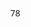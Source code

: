 78<!DOCTYPE html>
<html lang="ar" dir="rtl">
<head>
    <meta charset="UTF-8">
    <meta name="viewport" content="width=device-width, initial-scale=1.0">
    <title>مي فور الكترومكنيكال | خدمات مكيفات الهواء</title>
    <link rel="stylesheet" href="https://cdnjs.cloudflare.com/ajax/libs/font-awesome/6.4.0/css/all.min.css">
    <style>
        * {
            margin: 0;
            padding: 0;
            box-sizing: border-box;
            font-family: 'Segoe UI', Tahoma, Geneva, Verdana, sans-serif;
        }
        
        body {
            background-color: #f0f9ff;
            color: #333;
            overflow-x: hidden;
        }
        
        /* الشريط العلوي */
        .top-bar {
            background: linear-gradient(90deg, #003366, #0066cc);
            color: white;
            padding: 10px 0;
            text-align: center;
            font-size: 0.9rem;
            box-shadow: 0 2px 10px rgba(0,0,0,0.1);
        }
        
        /* شريط التنقل */
        .navbar {
            display: flex;
            justify-content: space-between;
            align-items: center;
            padding: 15px 5%;
            background-color: white;
            box-shadow: 0 2px 15px rgba(0,0,0,0.1);
            position: sticky;
            top: 0;
            z-index: 1000;
        }
        
        .logo {
            display: flex;
            align-items: center;
        }
        
        .logo img {
            height: 50px;
            margin-left: 10px;
        }
        
        .logo h1 {
            font-size: 1.6rem;
            color: #0066cc;
        }
        
        .nav-links {
            display: flex;
            list-style: none;
        }
        
        .nav-links li {
            margin: 0 15px;
        }
        
        .nav-links a {
            text-decoration: none;
            color: #003366;
            font-weight: 600;
            font-size: 1.1rem;
            transition: color 0.3s;
            position: relative;
        }
        
        .nav-links a:hover {
            color: #00a8ff;
        }
        
        .nav-links a::after {
            content: '';
            position: absolute;
            width: 0;
            height: 2px;
            bottom: -5px;
            left: 0;
            background-color: #00a8ff;
            transition: width 0.3s;
        }
        
        .nav-links a:hover::after {
            width: 100%;
        }
        
        .contact-btn {
            background: linear-gradient(90deg, #00a8ff, #0066cc);
            color: white;
            border: none;
            padding: 10px 25px;
            border-radius: 30px;
            font-weight: bold;
            cursor: pointer;
            transition: transform 0.3s, box-shadow 0.3s;
            font-size: 1rem;
        }
        
        .contact-btn:hover {
            transform: translateY(-3px);
            box-shadow: 0 5px 15px rgba(0, 104, 255, 0.4);
        }
        
        /* قسم الهيرو */
        .hero {
            background: linear-gradient(rgba(0, 60, 120, 0.8), rgba(0, 100, 200, 0.8)), url('https://images.unsplash.com/photo-1631146711666-7d6e6c1f0a8b?ixlib=rb-4.0.3&ixid=M3wxMjA3fDB8MHxwaG90by1wYWdlfHx8fGVufDB8fHx8fA%3D%3D&auto=format&fit=crop&w=1920&q=80');
            background-size: cover;
            background-position: center;
            height: 80vh;
            display: flex;
            align-items: center;
            justify-content: center;
            text-align: center;
            color: white;
            padding: 0 20px;
            position: relative;
            overflow: hidden;
        }
        
        .hero-content {
            max-width: 900px;
            z-index: 2;
        }
        
        .hero h2 {
            font-size: 3.5rem;
            margin-bottom: 20px;
            text-shadow: 0 2px 10px rgba(0,0,0,0.3);
            animation: fadeInDown 1s ease;
        }
        
        .hero p {
            font-size: 1.4rem;
            margin-bottom: 30px;
            animation: fadeInUp 1s ease;
        }
        
        .hero-btns {
            display: flex;
            justify-content: center;
            gap: 20px;
            animation: fadeIn 1.5s ease;
        }
        
        .service-btn {
            background: transparent;
            border: 2px solid white;
            color: white;
            padding: 12px 30px;
            border-radius: 30px;
            font-size: 1.1rem;
            font-weight: bold;
            cursor: pointer;
            transition: all 0.3s;
        }
        
        .service-btn:hover {
            background-color: white;
            color: #0066cc;
        }
        
        @keyframes fadeInDown {
            from {
                opacity: 0;
                transform: translateY(-50px);
            }
            to {
                opacity: 1;
                transform: translateY(0);
            }
        }
        
        @keyframes fadeInUp {
            from {
                opacity: 0;
                transform: translateY(50px);
            }
            to {
                opacity: 1;
                transform: translateY(0);
            }
        }
        
        @keyframes fadeIn {
            from {
                opacity: 0;
            }
            to {
                opacity: 1;
            }
        }
        
        /* قسم الخدمات */
        .services {
            padding: 80px 5%;
            background-color: white;
        }
        
        .section-title {
            text-align: center;
            margin-bottom: 60px;
        }
        
        .section-title h2 {
            font-size: 2.5rem;
            color: #003366;
            position: relative;
            display: inline-block;
            padding-bottom: 15px;
        }
        
        .section-title h2::after {
            content: '';
            position: absolute;
            bottom: 0;
            left: 50%;
            transform: translateX(-50%);
            width: 100px;
            height: 4px;
            background: linear-gradient(90deg, #00a8ff, #0066cc);
            border-radius: 2px;
        }
        
        .services-grid {
            display: grid;
            grid-template-columns: repeat(auto-fit, minmax(300px, 1fr));
            gap: 30px;
        }
        
        .service-card {
            background: #f9f9f9;
            border-radius: 15px;
            overflow: hidden;
            box-shadow: 0 10px 20px rgba(0,0,0,0.05);
            transition: transform 0.4s, box-shadow 0.4s;
            position: relative;
        }
        
        .service-card:hover {
            transform: translateY(-10px);
            box-shadow: 0 15px 30px rgba(0, 104, 255, 0.2);
        }
        
        .service-icon {
            height: 200px;
            background: linear-gradient(135deg, #00a8ff, #0066cc);
            display: flex;
            align-items: center;
            justify-content: center;
            font-size: 5rem;
            color: white;
        }
        
        .service-content {
            padding: 25px;
        }
        
        .service-content h3 {
            font-size: 1.8rem;
            color: #003366;
            margin-bottom: 15px;
        }
        
        .service-content p {
            color: #555;
            line-height: 1.8;
            margin-bottom: 20px;
        }
        
        .service-list {
            list-style: none;
            margin-bottom: 20px;
        }
        
        .service-list li {
            padding: 8px 0;
            border-bottom: 1px dashed #ddd;
            display: flex;
            align-items: center;
        }
        
        .service-list li i {
            color: #00a8ff;
            margin-left: 10px;
        }
        
        /* قسم عن الشركة */
        .about {
            padding: 80px 5%;
            background: linear-gradient(135deg, #e6f4ff, #f0f9ff);
            display: flex;
            align-items: center;
            flex-wrap: wrap;
        }
        
        .about-image {
            flex: 1;
            min-width: 300px;
            height: 500px;
            background: url('https://images.unsplash.com/photo-1581092580497-e0d23cbdf1dc?ixlib=rb-4.0.3&ixid=M3wxMjA3fDB8MHxwaG90by1wYWdlfHx8fGVufDB8fHx8fA%3D%3D&auto=format&fit=crop&w=800&q=80') center/cover;
            border-radius: 15px;
            box-shadow: 0 15px 30px rgba(0,0,0,0.1);
        }
        
        .about-content {
            flex: 1;
            min-width: 300px;
            padding: 0 50px;
        }
        
        .about-content h2 {
            font-size: 2.5rem;
            color: #003366;
            margin-bottom: 25px;
        }
        
        .about-content p {
            font-size: 1.1rem;
            line-height: 1.8;
            color: #444;
            margin-bottom: 20px;
        }
        
        .stats {
            display: grid;
            grid-template-columns: repeat(2, 1fr);
            gap: 20px;
            margin-top: 40px;
        }
        
        .stat-box {
            background: white;
            padding: 25px;
            border-radius: 10px;
            box-shadow: 0 5px 15px rgba(0,0,0,0.05);
            text-align: center;
            transition: transform 0.3s;
        }
        
        .stat-box:hover {
            transform: translateY(-5px);
        }
        
        .stat-box i {
            font-size: 2.5rem;
            color: #00a8ff;
            margin-bottom: 15px;
        }
        
        .stat-box h3 {
            font-size: 2.5rem;
            color: #0066cc;
            margin-bottom: 10px;
        }
        
        .stat-box p {
            font-size: 1.1rem;
            color: #555;
            margin: 0;
        }
        
        /* قسم العملاء */
        .testimonials {
            padding: 80px 5%;
            background-color: white;
            text-align: center;
        }
        
        .clients {
            display: flex;
            justify-content: center;
            flex-wrap: wrap;
            gap: 30px;
            margin: 50px 0;
        }
        
        .client-logo {
            width: 150px;
            height: 100px;
            background: #f5f5f5;
            display: flex;
            align-items: center;
            justify-content: center;
            border-radius: 10px;
            box-shadow: 0 5px 15px rgba(0,0,0,0.05);
            transition: transform 0.3s;
        }
        
        .client-logo:hover {
            transform: scale(1.1);
        }
        
        .client-logo img {
            max-width: 80%;
            max-height: 70%;
        }
        
        /* الفوتر */
        .footer {
            background: linear-gradient(135deg, #003366, #001a33);
            color: white;
            padding: 60px 5% 30px;
        }
        
        .footer-grid {
            display: grid;
            grid-template-columns: repeat(auto-fit, minmax(250px, 1fr));
            gap: 40px;
            margin-bottom: 40px;
        }
        
        .footer-col h3 {
            font-size: 1.5rem;
            margin-bottom: 25px;
            position: relative;
            padding-bottom: 10px;
        }
        
        .footer-col h3::after {
            content: '';
            position: absolute;
            bottom: 0;
            left: 0;
            width: 50px;
            height: 3px;
            background: #00a8ff;
        }
        
        .footer-col p {
            line-height: 1.8;
            margin-bottom: 20px;
            color: #ccc;
        }
        
        .footer-links {
            list-style: none;
        }
        
        .footer-links li {
            margin-bottom: 12px;
        }
        
        .footer-links a {
            color: #ccc;
            text-decoration: none;
            transition: color 0.3s;
            display: flex;
            align-items: center;
        }
        
        .footer-links a i {
            margin-left: 8px;
            color: #00a8ff;
        }
        
        .footer-links a:hover {
            color: #00a8ff;
        }
        
        .social-icons {
            display: flex;
            gap: 15px;
            margin-top: 20px;
        }
        
        .social-icons a {
            display: flex;
            align-items: center;
            justify-content: center;
            width: 40px;
            height: 40px;
            background: rgba(255,255,255,0.1);
            border-radius: 50%;
            color: white;
            transition: all 0.3s;
        }
        
        .social-icons a:hover {
            background: #00a8ff;
            transform: translateY(-5px);
        }
        
        .copyright {
            text-align: center;
            padding-top: 30px;
            border-top: 1px solid rgba(255,255,255,0.1);
            color: #aaa;
            font-size: 0.9rem;
        }
        
        /* تأثيرات الفقاعات */
        .bubble {
            position: absolute;
            border-radius: 50%;
            background: rgba(255, 255, 255, 0.1);
            animation: float 6s infinite ease-in-out;
            z-index: 1;
        }
        
        @keyframes float {
            0%, 100% {
                transform: translateY(0) translateX(0);
            }
            50% {
                transform: translateY(-50px) translateX(20px);
            }
        }
        
        /* التجاوبية */
        @media (max-width: 992px) {
            .hero h2 {
                font-size: 2.8rem;
            }
            
            .hero p {
                font-size: 1.2rem;
            }
            
            .about-content {
                padding: 50px 0 0 0;
            }
        }
        
        @media (max-width: 768px) {
            .navbar {
                flex-direction: column;
                padding: 15px;
            }
            
            .logo {
                margin-bottom: 15px;
            }
            
            .nav-links {
                margin-bottom: 15px;
            }
            
            .hero {
                height: 70vh;
            }
            
            .hero h2 {
                font-size: 2.2rem;
            }
            
            .hero p {
                font-size: 1.1rem;
            }
            
            .hero-btns {
                flex-direction: column;
                align-items: center;
            }
            
            .section-title h2 {
                font-size: 2rem;
            }
        }
        
        @media (max-width: 480px) {
            .nav-links {
                flex-wrap: wrap;
                justify-content: center;
            }
            
            .nav-links li {
                margin: 5px 10px;
            }
            
            .hero h2 {
                font-size: 1.8rem;
            }
            
            .service-card {
                min-width: 100%;
            }
        }
    </style>
</head>
<body>
    <!-- شريط أعلى -->
    <div class="top-bar">
        <p><i class="fas fa-phone"></i> اتصل بنا الآن: 0123456789 | <i class="fas fa-map-marker-alt"></i> الرياض، المملكة العربية السعودية</p>
    </div>
    
    <!-- شريط التنقل -->
    <nav class="navbar">
        <div class="logo">
            <img src="data:image/svg+xml;base64,PHN2ZyB4bWxucz0iaHR0cDovL3d3dy53My5vcmcvMjAwMC9zdmciIHZpZXdCb3g9IjAgMCAyNTAgMjUwIj48cGF0aCBmaWxsPSIjMDA2NmNjIiBkPSJNMTI1IDMwTDE4Ny4xMjUgMjE4Ljc1SDYyLjg3NUwxMjUgMzBaIi8+PHBhdGggZmlsbD0iIzAwYThmZiIgZD0iTTEyNSA4NUwxNjIuNSA2My43NUw4Ny41IDYzLjc1TDEyNSA4NVoiLz48cGF0aCBmaWxsPSIjMDAzMzY2IiBkPSJNMTI1IDg1TDE2Mi41IDE1Ni4yNUw4Ny41IDE1Ni4yNUwxMjUgODVaIi8+PC9zdmc+" alt="Logo">
            <h1>مي فور الكترومكنيكال</h1>
        </div>
        
        <ul class="nav-links">
            <li><a href="#home">الرئيسية</a></li>
            <li><a href="#services">خدماتنا</a></li>
            <li><a href="#about">من نحن</a></li>
            <li><a href="#clients">عملائنا</a></li>
            <li><a href="#contact">اتصل بنا</a></li>
        </ul>
        
        <button class="contact-btn">
            <i class="fas fa-phone"></i> طلب خدمة
        </button>
    </nav>
    
    <!-- قسم الهيرو -->
    <section class="hero" id="home">
        <!-- فقاعات متحركة -->
        <div class="bubble" style="width: 80px; height: 80px; top: 20%; left: 10%;"></div>
        <div class="bubble" style="width: 60px; height: 60px; top: 50%; left: 20%; animation-delay: -2s;"></div>
        <div class="bubble" style="width: 100px; height: 100px; top: 70%; left: 80%; animation-delay: -4s;"></div>
        <div class="bubble" style="width: 40px; height: 40px; top: 40%; left: 85%; animation-delay: -1s;"></div>
        
        <div class="hero-content">
            <h2>الخبرة والتميز في عالم التكييف والتبريد</h2>
            <p>نقدم حلولاً متكاملة لصيانة وتركيب وتنظيف مكيفات الهواء مع فريق محترف وضمان على الخدمة</p>
            <div class="hero-btns">
                <button class="service-btn">خدماتنا</button>
                <button class="service-btn">اتصل بنا</button>
            </div>
        </div>
    </section>
    
    <!-- قسم الخدمات -->
    <section class="services" id="services">
        <div class="section-title">
            <h2>خدماتنا المتكاملة</h2>
        </div>
        
        <div class="services-grid">
            <div class="service-card">
                <div class="service-icon">
                    <i class="fas fa-tools"></i>
                </div>
                <div class="service-content">
                    <h3>صيانة المكيفات</h3>
                    <p>خدمات صيانة شاملة ومتخصصة لجميع أنواع المكيفات المركزية والسبليت والنوافذ</p>
                    <ul class="service-list">
                        <li><i class="fas fa-check-circle"></i> صيانة دورية وقائية</li>
                        <li><i class="fas fa-check-circle"></i> إصلاح الأعطال الفنية</li>
                        <li><i class="fas fa-check-circle"></i> استبدال القطع التالفة</li>
                        <li><i class="fas fa-check-circle"></i> تشخيص دقيق للأعطال</li>
                    </ul>
                </div>
            </div>
            
            <div class="service-card">
                <div class="service-icon">
                    <i class="fas fa-wind"></i>
                </div>
                <div class="service-content">
                    <h3>تنظيف المكيفات</h3>
                    <p>خدمات تنظيف احترافية تعيد كفاءة المكيف وتضمن جودة الهواء في مساحتك</p>
                    <ul class="service-list">
                        <li><i class="fas fa-check-circle"></i> تنظيف فلتر المكيف</li>
                        <li><i class="fas fa-check-circle"></i> تعقيم المكيف بالكامل</li>
                        <li><i class="fas fa-check-circle"></i> إزالة الأتربة والغبار</li>
                        <li><i class="fas fa-check-circle"></i> تنظيف الوحدة الخارجية</li>
                    </ul>
                </div>
            </div>
            
            <div class="service-card">
                <div class="service-icon">
                    <i class="fas fa-gas-pump"></i>
                </div>
                <div class="service-content">
                    <h3>تعبئة غاز الفريون</h3>
                    <p>خدمات تعبئة غاز الفريون بأنواعه المختلفة بأسعار تنافسية وضمان الجودة</p>
                    <ul class="service-list">
                        <li><i class="fas fa-check-circle"></i> فحص تسريب الغاز</li>
                        <li><i class="fas fa-check-circle"></i> تعبئة الغاز بأنواعه</li>
                        <li><i class="fas fa-check-circle"></i> صيانة دورة التبريد</li>
                        <li><i class="fas fa-check-circle"></i> استبدال الضواغط</li>
                    </ul>
                </div>
            </div>
            
            <div class="service-card">
                <div class="service-icon">
                    <i class="fas fa-hammer"></i>
                </div>
                <div class="service-content">
                    <h3>تركيب المكيفات</h3>
                    <p>خدمات تركيب احترافية لمختلف أنواع المكيفات مع ضمان التوصيلات الصحيحة</p>
                    <ul class="service-list">
                        <li><i class="fas fa-check-circle"></i> تركيب مكيفات سبليت</li>
                        <li><i class="fas fa-check-circle"></i> تركيب مكيفات مركزية</li>
                        <li><i class="fas fa-check-circle"></i> تركيب أنظمة VRV/VRF</li>
                        <li><i class="fas fa-check-circle"></i> تركيب المكيفات الطابقية</li>
                    </ul>
                </div>
            </div>
        </div>
    </section>
    
    <!-- قسم عن الشركة -->
    <section class="about" id="about">
        <div class="about-image"></div>
        <div class="about-content">
            <h2>من نحن</h2>
            <p>شركة "مي فور الكترومكنيكال" هي شركة رائدة في مجال خدمات التكييف والتبريد، تأسست عام 2010 بهدف تقديم خدمات عالية الجودة في مجال صيانة وتركيب وتنظيف المكيفات بأنواعها.</p>
            <p>نحن نتميز بفريق فني مؤهل ومدرب على أعلى مستوى، قادر على التعامل مع كافة أنواع المكيفات ومشاكلها. نستخدم أحدث المعدات والتقنيات لضمان تقديم خدمة مميزة تلبي تطلعات عملائنا الكرام.</p>
            <p>نسعى دائماً لتحقيق رضا العملاء من خلال تقديم خدمات سريعة وبأسعار تنافسية مع ضمان على جميع أعمالنا.</p>
            
            <div class="stats">
                <div class="stat-box">
                    <i class="fas fa-users"></i>
                    <h3>500+</h3>
                    <p>عميل راضٍ</p>
                </div>
                <div class="stat-box">
                    <i class="fas fa-tools"></i>
                    <h3>2000+</h3>
                    <p>خدمة مقدمة</p>
                </div>
                <div class="stat-box">
                    <i class="fas fa-user-cog"></i>
                    <h3>25+</h3>
                    <p>فني محترف</p>
                </div>
                <div class="stat-box">
                    <i class="fas fa-building"></i>
                    <h3>12+</h3>
                    <p>سنة خبرة</p>
                </div>
            </div>
        </div>
    </section>
    
    <!-- قسم العملاء -->
    <section class="testimonials" id="clients">
        <div class="section-title">
            <h2>عملاؤنا</h2>
        </div>
        
        <div class="clients">
            <div class="client-logo">شركة 1</div>
            <div class="client-logo">شركة 2</div>
            <div class="client-logo">شركة 3</div>
            <div class="client-logo">شركة 4</div>
            <div class="client-logo">شركة 5</div>
            <div class="client-logo">شركة 6</div>
        </div>
    </section>
    
    <!-- الفوتر -->
    <footer class="footer" id="contact">
        <div class="footer-grid">
            <div class="footer-col">
                <h3>مي فور الكترومكنيكال</h3>
                <p>شركة متخصصة في خدمات صيانة وتركيب وتنظيف وتعبئة غاز مكيفات الفريون، نقدم خدماتنا باحترافية وجودة عالية.</p>
                <div class="social-icons">
                    <a href="#"><i class="fab fa-facebook-f"></i></a>
                    <a href="#"><i class="fab fa-twitter"></i></a>
                    <a href="#"><i class="fab fa-instagram"></i></a>
                    <a href="#"><i class="fab fa-linkedin-in"></i></a>
                    <a href="#"><i class="fab fa-whatsapp"></i></a>
                </div>
            </div>
            
            <div class="footer-col">
                <h3>روابط سريعة</h3>
                <ul class="footer-links">
                    <li><a href="#home"><i class="fas fa-chevron-left"></i> الرئيسية</a></li>
                    <li><a href="#services"><i class="fas fa-chevron-left"></i> خدماتنا</a></li>
                    <li><a href="#about"><i class="fas fa-chevron-left"></i> من نحن</a></li>
                    <li><a href="#clients"><i class="fas fa-chevron-left"></i> عملاؤنا</a></li>
                    <li><a href="#contact"><i class="fas fa-chevron-left"></i> اتصل بنا</a></li>
                </ul>
            </div>
            
            <div class="footer-col">
                <h3>خدماتنا</h3>
                <ul class="footer-links">
                    <li><a href="#"><i class="fas fa-chevron-left"></i> صيانة المكيفات</a></li>
                    <li><a href="#"><i class="fas fa-chevron-left"></i> تنظيف المكيفات</a></li>
                    <li><a href="#"><i class="fas fa-chevron-left"></i> تعبئة غاز الفريون</a></li>
                    <li><a href="#"><i class="fas fa-chevron-left"></i> تركيب المكيفات</a></li>
                    <li><a href="#"><i class="fas fa-chevron-left"></i> خدمات الطوارئ</a></li>
                </ul>
            </div>
            
            <div class="footer-col">
                <h3>اتصل بنا</h3>
                <ul class="footer-links">
                    <li><a href="#"><i class="fas fa-map-marker-alt"></i> الرياض، المملكة العربية السعودية</a></li>
                    <li><a href="tel:0123456789"><i class="fas fa-phone"></i> 0123456789</a></li>
                    <li><a href="tel:0987654321"><i class="fas fa-mobile-alt"></i> 0987654321</a></li>
                    <li><a href="mailto:info@me4-electromechanical.com"><i class="fas fa-envelope"></i> info@me4-electromechanical.com</a></li>
                    <li><a href="#"><i class="fas fa-clock"></i> الأحد - الخميس: 8 صباحاً - 6 مساءً</a></li>
                </ul>
            </div>
        </div>
        
        <div class="copyright">
            <p>&copy; 2023 مي فور الكترومكنيكال. جميع الحقوق محفوظة.</p>
        </div>
    </footer>
    
    <script>
        // إنشاء فقاعات عشوائية
        function createBubbles() {
            const hero = document.querySelector('.hero');
            const bubbleCount = 8;
            
            for (let i = 0; i < bubbleCount; i++) {
                const bubble = document.createElement('div');
                bubble.classList.add('bubble');
                
                const size = Math.random() * 80 + 20;
                const posX = Math.random() * 100;
                const posY = Math.random() * 100;
                const delay = Math.random() * 5;
                
                bubble.style.width = `${size}px`;
                bubble.style.height = `${size}px`;
                bubble.style.left = `${posX}%`;
                bubble.style.top = `${posY}%`;
                bubble.style.animationDelay = `-${delay}s`;
                
                hero.appendChild(bubble);
            }
        }
        
        // تأثير التمرير السلس
        document.querySelectorAll('a[href^="#"]').forEach(anchor => {
            anchor.addEventListener('click', function(e) {
                e.preventDefault();
                
                document.querySelector(this.getAttribute('href')).scrollIntoView({
                    behavior: 'smooth'
                });
            });
        });
        
        // تأثير ظهور العناصر عند التمرير
        function animateOnScroll() {
            const elements = document.querySelectorAll('.service-card, .stat-box, .client-logo');
            
            elements.forEach(element => {
                const elementPosition = element.getBoundingClientRect().top;
                const screenPosition = window.innerHeight / 1.3;
                
                if (elementPosition < screenPosition) {
                    element.style.opacity = 1;
                    element.style.transform = 'translateY(0)';
                }
            });
        }
        
        // تهيئة تأثيرات الخدمات
        document.querySelectorAll('.service-card').forEach(card => {
            card.style.opacity = 0;
            card.style.transform = 'translateY(50px)';
            card.style.transition = 'opacity 0.5s ease, transform 0.5s ease';
        });
        
        // تهيئة تأثيرات إحصاءات الشركة
        document.querySelectorAll('.stat-box').forEach(box => {
            box.style.opacity = 0;
            box.style.transform = 'translateY(30px)';
            box.style.transition = 'opacity 0.5s ease, transform 0.5s ease';
        });
        
        // تهيئة تأثيرات شعارات العملاء
        document.querySelectorAll('.client-logo').forEach(logo => {
            logo.style.opacity = 0;
            logo.style.transform = 'scale(0.8)';
            logo.style.transition = 'opacity 0.5s ease, transform 0.5s ease';
        });
        
        // عند تحميل الصفحة
        window.addEventListener('load', () => {
            createBubbles();
            
            // إظهار العناصر فور التحميل
            setTimeout(() => {
                document.querySelectorAll('.service-card, .stat-box, .client-logo').forEach(el => {
                    el.style.opacity = 1;
                    el.style.transform = 'translateY(0) scale(1)';
                });
            }, 500);
        });
        
        // عند التمرير
        window.addEventListener('scroll', animateOnScroll);
    </script>
</body>
</html>